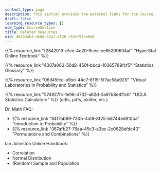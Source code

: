 ```yaml
---
content_type: page
description: This section provides the external links for the course.
draft: false
learning_resource_types: []
ocw_type: CourseSection
title: Related Resources
uid: 403b3ab4-de66-42af-d120-c9def9fce8e5
---
```

{{% resource_link "f2842013-e1ee-4e20-9cee-ee65209604af" "HyperStat Online Textbook" %}}

{{% resource_link "4307a063-50d9-450f-bbcd-10365789fcf5" "Statistics Glossary" %}}

{{% resource_link "06d45fce-a5bd-44c7-8f19-5f7ac58a921f" "Virtual Laboratories in Probability and Statistics" %}}

{{% resource_link "574927fc-1e96-4732-a82d-3a97b8e4f1c6" "UCLA Statistics Calculators" %}} (cdfs, pdfs, plotter, etc.)

Dr. Math FAQ:

- {{% resource_link "8417ab89-730b-4a18-8f25-b8744ed910ba" "Introduction to Probability" %}}
- {{% resource_link "067afb27-76aa-45c3-a3bc-2c0628efdc40" "Permutations and Combinations" %}}

Ian Johnston Online Handbook:

- Correlation
- Normal Distribution
- (Random) Sample and Population